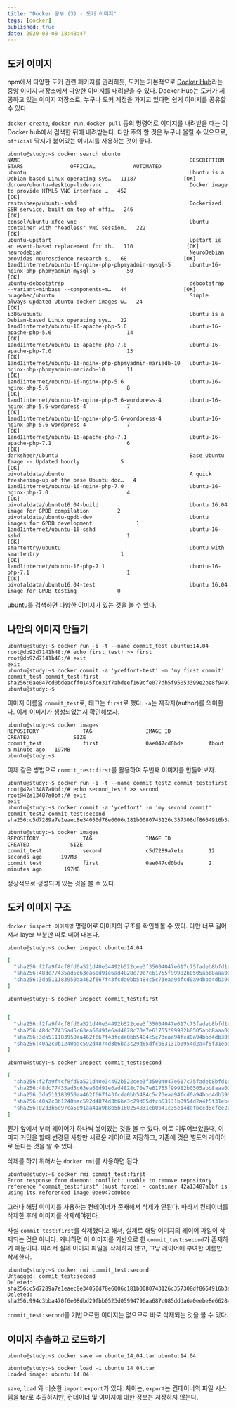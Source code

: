 ```yaml
---
title: "Docker 공부 (3) - 도커 이미지"
tags: [docker]
published: true
date: 2020-08-08 18:48:47
---
```


## 도커 이미지

npm에서 다양한 도커 관련 패키지를 관리하듯, 도커는 기본적으로 [Docker Hub](https://hub.docker.com/)라는 중앙 이미지 저장소에서 다양한 이미지를 내려받을 수 있다. Docker Hub는 도커가 제공하고 있는 이미지 저장소로, 누구나 도커 계정을 가지고 있다면 쉽게 이미지를 공유할 수 있다.

`docker create`, `docker run`, `docker pull` 등의 명령어로 이미지를 내려받을 때는 이 Docker hub에서 검색한 뒤에 내려받는다. 다만 주의 할 것은 누구나 올릴 수 있으므로, `official` 딱지가 붙어있는 이미지를 사용하는 것이 좋다.

```
ubuntu@study:~$ docker search ubuntu
NAME                                                      DESCRIPTION                                     STARS               OFFICIAL            AUTOMATED
ubuntu                                                    Ubuntu is a Debian-based Linux operating sys…   11187               [OK]
dorowu/ubuntu-desktop-lxde-vnc                            Docker image to provide HTML5 VNC interface …   452                                     [OK]
rastasheep/ubuntu-sshd                                    Dockerized SSH service, built on top of offi…   246                                     [OK]
consol/ubuntu-xfce-vnc                                    Ubuntu container with "headless" VNC session…   222                                     [OK]
ubuntu-upstart                                            Upstart is an event-based replacement for th…   110                 [OK]
neurodebian                                               NeuroDebian provides neuroscience research s…   68                  [OK]
1and1internet/ubuntu-16-nginx-php-phpmyadmin-mysql-5      ubuntu-16-nginx-php-phpmyadmin-mysql-5          50                                      [OK]
ubuntu-debootstrap                                        debootstrap --variant=minbase --components=m…   44                  [OK]
nuagebec/ubuntu                                           Simple always updated Ubuntu docker images w…   24                                      [OK]
i386/ubuntu                                               Ubuntu is a Debian-based Linux operating sys…   22
1and1internet/ubuntu-16-apache-php-5.6                    ubuntu-16-apache-php-5.6                        14                                      [OK]
1and1internet/ubuntu-16-apache-php-7.0                    ubuntu-16-apache-php-7.0                        13                                      [OK]
1and1internet/ubuntu-16-nginx-php-phpmyadmin-mariadb-10   ubuntu-16-nginx-php-phpmyadmin-mariadb-10       11                                      [OK]
1and1internet/ubuntu-16-nginx-php-5.6                     ubuntu-16-nginx-php-5.6                         8                                       [OK]
1and1internet/ubuntu-16-nginx-php-5.6-wordpress-4         ubuntu-16-nginx-php-5.6-wordpress-4             7                                       [OK]
1and1internet/ubuntu-16-nginx-php-5.6-wordpress-4         ubuntu-16-nginx-php-5.6-wordpress-4             7                                       [OK]
1and1internet/ubuntu-16-apache-php-7.1                    ubuntu-16-apache-php-7.1                        6                                       [OK]
darksheer/ubuntu                                          Base Ubuntu Image -- Updated hourly             5                                       [OK]
pivotaldata/ubuntu                                        A quick freshening-up of the base Ubuntu doc…   4
1and1internet/ubuntu-16-nginx-php-7.0                     ubuntu-16-nginx-php-7.0                         4                                       [OK]
pivotaldata/ubuntu16.04-build                             Ubuntu 16.04 image for GPDB compilation         2
pivotaldata/ubuntu-gpdb-dev                               Ubuntu images for GPDB development              1
1and1internet/ubuntu-16-sshd                              ubuntu-16-sshd                                  1                                       [OK]
smartentry/ubuntu                                         ubuntu with smartentry                          1                                       [OK]
1and1internet/ubuntu-16-php-7.1                           ubuntu-16-php-7.1                               1                                       [OK]
pivotaldata/ubuntu16.04-test                              Ubuntu 16.04 image for GPDB testing             0
```

ubuntu를 검색하면 다양한 이미지가 있는 것을 볼 수 있다.

## 나만의 이미지 만들기

```
ubuntu@study:~$ docker run -i -t --name commit_test ubuntu:14.04
root@db92d7141b48:/# echo first_test! >> first
root@db92d7141b48:/# exit
exit
ubuntu@study:~$ docker commit -a 'yceffort-test' -m 'my first commit' commit_test commit_test:first
sha256:0ae047cd0bdeacff0145fce31f7abdeef169cfe077db5f95053399e2be8f9497
ubuntu@study:~$
```

이미지 이름을 `commit_test`로, 태그는 `first`로 했다. `-a`는 제작자(author)를 의미한다. 이제 이미지가 생성되었는지 확인해보자.

```
ubuntu@study:~$ docker images
REPOSITORY              TAG                 IMAGE ID            CREATED              SIZE  
commit_test             first               0ae047cd0bde        About a minute ago   197MB 
ubuntu@study:~$
```

이제 같은 방법으로 `commit_test:first`를 활용하여 두번째 이미지를 만들어보자.

```
ubuntu@study:~$ docker run -i -t --name commit_test2 commit_test:first
root@42a13487a0bf:/# echo second_test! >> second
root@42a13487a0bf:/# exit
exit
ubuntu@study:~$ docker commit -a 'yceffort' -m 'my second commit' commit_test2 commit_test:second
sha256:c5d7289a7e1eaec8e34050d78e6006c181b0080743126c357308df8664916b3a
```

```
ubuntu@study:~$ docker images
REPOSITORY              TAG                 IMAGE ID            CREATED             SIZE  
commit_test             second              c5d7289a7e1e        12 seconds ago      197MB 
commit_test             first               0ae047cd0bde        2 minutes ago       197MB 
```

정상적으로 생성되어 있는 것을 볼 수 있다.

## 도커 이미지 구조

`docker inspect 이미지명` 명령어로 이미지의 구조를 확인해볼 수 있다. 다만 너무 길어져서 layer 부분만 따로 떼어 내본다.

```
ubuntu@study:~$ docker inspect ubuntu:14.04
```

```json
[
  "sha256:f2fa9f4cf8fd0a521d40e34492b522cee3f35004047e617c75fadeb8bfd1e6b7",
  "sha256:48dc77435ad5c63ea60d91e6ad4828c70e7e61755f99982b0505abb8aaa00872",
  "sha256:3da511183950aa462f667f43fcda0bb5484c5c73eaa94fcd0a94bbd4db396e1c"
]
```

```
ubuntu@study:~$ docker inspect commit_test:first
```

```json

[
  "sha256:f2fa9f4cf8fd0a521d40e34492b522cee3f35004047e617c75fadeb8bfd1e6b7",
  "sha256:48dc77435ad5c63ea60d91e6ad4828c70e7e61755f99982b0505abb8aaa00872",
  "sha256:3da511183950aa462f667f43fcda0bb5484c5c73eaa94fcd0a94bbd4db396e1c",
  "sha256:40a2c0b1240bac592d4874d3b6ba3c29d65dfcb53131b0954d2a4f5f31eba285"
]
```

```
ubuntu@study:~$ docker inspect commit_test:second
```

```json
[
  "sha256:f2fa9f4cf8fd0a521d40e34492b522cee3f35004047e617c75fadeb8bfd1e6b7",
  "sha256:48dc77435ad5c63ea60d91e6ad4828c70e7e61755f99982b0505abb8aaa00872",
  "sha256:3da511183950aa462f667f43fcda0bb5484c5c73eaa94fcd0a94bbd4db396e1c",
  "sha256:40a2c0b1240bac592d4874d3b6ba3c29d65dfcb53131b0954d2a4f5f31eba285",
  "sha256:02d3b6e97ca5091aa41a9b8b5b160254831eb0b41c35e14dafbccd5cfee20b0f"
]
```

뭔가 앞에서 부터 레이어가 하나씩 쌓여있는 것을 볼 수 있다. 이로 미루어보았을때, 이미지 커밋을 할때 변경된 사항만 새로운 레이어로 저장하고, 기존에 것은 별도의 레이어로 둔다는 것을 알 수 있다. 

삭제를 하기 위해서는 `docker rmi`를 사용하면 된다.

```
ubuntu@study:~$ docker rmi commit_test:first
Error response from daemon: conflict: unable to remove repository reference "commit_test:first" (must force) - container 42a13487a0bf is using its referenced image 0ae047cd0bde
```

그러나 해당 이미지를 사용하는 컨테이너가 존재해서 삭제가 안된다. 따라서 컨테이너를 삭제한 후에 이미지를 삭제해야한다.

사실 `commit_test:first`를 삭제했다고 해서, 실제로 해당 이미지의 레이어 파일이 삭제되는 것은 아니다. 왜냐하면 이 이미지를 기반으로 한 `commit_test:second`가 존재하기 때문이다. 따라서 실제 이미지 파일을 삭제하지 않고, 그냥 레이어에 부여한 이름만 삭제한다.

```
ubuntu@study:~$ docker rmi commit_test:second
Untagged: commit_test:second
Deleted: sha256:c5d7289a7e1eaec8e34050d78e6006c181b0080743126c357308df8664916b3a
Deleted: sha256:994c3bba470f6e08dbd29fbb0523d05994796aa687c085ddda6a0eebe8e66284
```

`commit_test:second`를 기반으로한 이미지는 없으므로 바로 삭제되는 것을 볼 수 있다.

## 이미지 추출하고 로드하기

```
ubuntu@study:~$ docker save -o ubuntu_14_04.tar ubuntu:14.04
```

```
ubuntu@study:~$ docker load -i ubuntu_14_04.tar 
Loaded image: ubuntu:14.04
```

`save`, `load` 와 비슷한 `import` `export`가 있다. 차이는, `export`는 컨테이너의 파일 시스템을 tar로 추출하지만, 컨테이너 및 이미지에 대한 정보는 저장하지 않는다.

